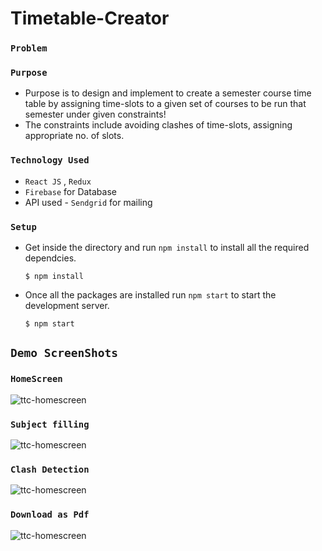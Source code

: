 # Timetable-Creator
### ```Problem```
### ```Purpose``` 
- Purpose is to design and implement to create a semester course time table by assigning time-slots to a given set of courses to be run that semester under given constraints!
-  The constraints include avoiding clashes of time-slots, assigning appropriate no. of slots.
### ```Technology Used```
- `React JS` , `Redux`
- `Firebase` for Database
- API used - `Sendgrid` for mailing 
### ```Setup```
- Get inside the directory and run `npm install` to install all the required dependcies.
  ```
  $ npm install
  ```
- Once all the packages are installed run `npm start` to start the development server.
  ```
  $ npm start
  ```

## ```Demo ScreenShots```
### `HomeScreen`
![ttc-homescreen](https://imgur.com/uG5dUy3.png)
### `Subject filling`
![ttc-homescreen](https://imgur.com/uA92Xp1.png)
### `Clash Detection`
![ttc-homescreen](https://imgur.com/TckhtLG.png)
### `Download as Pdf`
![ttc-homescreen](https://imgur.com/Kq7Qp4W.png)

